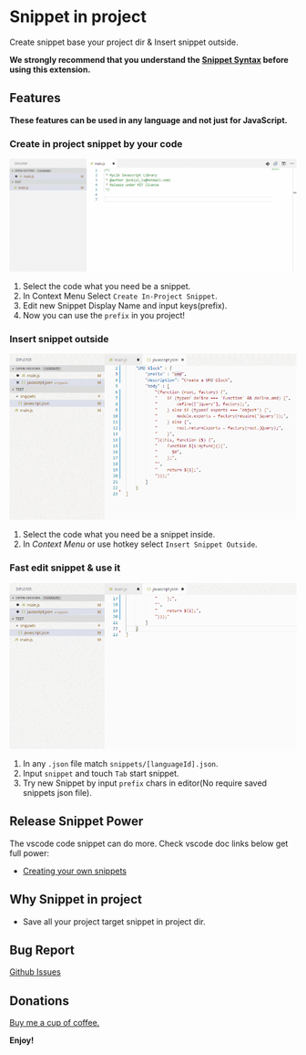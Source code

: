 # Snippet in project

Create snippet base your project dir & Insert snippet outside.

**We strongly recommend that you understand the [Snippet Syntax](https://code.visualstudio.com/docs/editor/userdefinedsnippets#_snippet-syntax) before using this extension.**

## Features

**These features can be used in any language and not just for JavaScript.**

### Create in project snippet by your code
![Create in project snippet by your code](images/f1.gif)
1. Select the code what you need be a snippet.
2. In Context Menu Select `Create In-Project Snippet`.
3. Edit new Snippet Display Name and input keys(prefix).
4. Now you can use the `prefix` in you project!

### Insert snippet outside
![Insert snippet outside](images/f2.gif)
1. Select the code what you need be a snippet inside.
2. In *Context Menu* or use hotkey select `Insert Snippet Outside`.

### Fast edit snippet & use it
![Fast edit snippet & use it](images/f3.gif)
1. In any `.json` file match `snippets/[languageId].json`.
2. Input `snippet` and touch `Tab` start snippet.
3. Try new Snippet by input `prefix` chars in editor(No require saved snippets json file).

## Release Snippet Power
The vscode code snippet can do more. Check vscode doc links below get full power:
* [Creating your own snippets](https://code.visualstudio.com/docs/editor/userdefinedsnippets#_creating-your-own-snippets)

## Why Snippet in project
* Save all your project target snippet in project dir.

## Bug Report
[Github Issues](https://github.com/lishu/vscode-snippets-project/issues)

## Donations
[Buy me a cup of coffee.](https://www.paypal.me/jockli)

**Enjoy!**